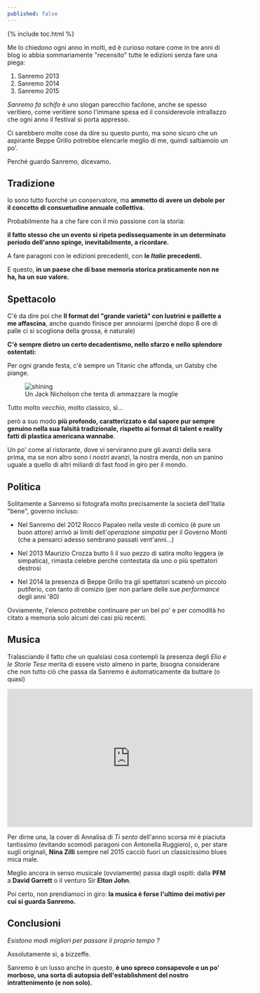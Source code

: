 ```yaml
---
published: false
---
```


{% include toc.html %}

Me lo chiedono ogni anno in molti, ed è curioso notare come in tre anni di blog io abbia sommariamente "recensito" tutte le edizioni senza fare una piega:

1. Sanremo 2013
2. Sanremo 2014
3. Sanremo 2015

*Sanremo fa schifo* è uno slogan parecchio facilone, anche se spesso veritiero, come veritiere sono l'immane spesa ed il considerevole intrallazzo che ogni anno il festival si porta appresso.

Ci sarebbero molte cose da dire su questo punto, ma sono sicuro che un aspirante Beppe Grillo potrebbe elencarle meglio di me, quindi saltiamolo un po'.

Perché guardo Sanremo, dicevamo.

## Tradizione

Io sono tutto fuorché un conservatore, ma **ammetto di avere un debole per il concetto di consuetudine annuale collettiva.** 

Probabilmente ha a che fare con il mio passione con la storia: 

**il fatto stesso che un evento si ripeta pedissequamente in un determinato periodo dell'anno spinge, inevitabilmente, a ricordare.**

A fare paragoni con le edizioni precedenti, con **le *Italie* precedenti.**

E questo, **in un paese che di base memoria storica praticamente non ne ha, ha un suo valore.**

## Spettacolo

C'è da dire poi che **Il format del "grande varietà" con lustrini e paillette a me affascina**, anche quando finisce per annoiarmi (perché dopo 8 ore di palle ci si scogliona della grossa, è naturale)

**C'è sempre dietro un certo decadentismo, nello sfarzo e nello splendore ostentati:**

Per ogni grande festa, c'è sempre un Titanic che affonda, un Gatsby che piange.

<figure>
	<img src='' alt='shining'>
	<figcaption>Un Jack Nicholson che tenta di ammazzare la moglie</figcaption>
</figure>	

Tutto molto *vecchio*, molto classico, sì...

però a suo modo **più profondo, caratterizzato e dal sapore pur sempre genuino nella sua falsità tradizionale, rispetto ai format di talent e reality fatti di plastica americana wannabe**.

Un po' come al ristorante, dove vi serviranno pure gli avanzi della sera prima, ma se non altro sono i *nostri* avanzi, la nostra merda, non un panino uguale a quello di altri miliardi di fast food in giro per il mondo.

## Politica

Solitamente a Sanremo si fotografa molto precisamente la società dell'Italia "bene", governo incluso: 

- Nel Sanremo del 2012 Rocco Papaleo nella veste di comico (è pure un buon attore)  arrivò ai limiti dell'*operazione simpatia* per il Governo Monti (che a pensarci adesso sembrano passati vent'anni...)

- Nel 2013 Maurizio Crozza butto lì il suo pezzo di satira molto leggera (e simpatica), rimasta celebre perché contestata da uno o più spettatori destrosi

- Nel 2014 la presenza di Beppe Grillo tra gli spettatori scatenò un piccolo putiferio, con tanto di comizio (per non parlare delle sue *performance* degli anni '80)

Ovviamente, l'elenco potrebbe continuare per un bel po' e per comodità ho citato a memoria solo alcuni dei casi più recenti.

## Musica

Tralasciando il fatto che un qualsiasi cosa contempli la presenza degli *Elio e le Storie Tese* merita di essere visto almeno in parte, bisogna considerare che non tutto ciò che passa da Sanremo è automaticamente da buttare (o quasi)

<iframe width="560" height="315" src="https://www.youtube.com/embed/mcuMpNvBJPg" frameborder="0" allowfullscreen></iframe>

Per dirne una, la cover di Annalisa di *Ti sento* dell'anno scorsa mi è piaciuta tantissimo (evitando scomodi paragoni con Antonella Ruggiero), o, per stare sugli originali, **Nina Zilli** sempre nel 2015 cacciò fuori un classicissimo blues mica male.

Meglio ancora in senso musicale (ovviamente) passa dagli ospiti: dalla **PFM** a **David Garrett** o il venturo Sir **Elton John**. 

Poi certo, non prendiamoci in giro: **la musica è forse l'ultimo dei motivi per cui si guarda Sanremo.**

## Conclusioni

*Esistono modi migliori per passare il proprio tempo ?*

Assolutamente sì, a bizzeffe.

Sanremo è un lusso anche in questo, **è uno spreco consapevole e un po' morboso, una sorta di autopsia dell'establishment del nostro intrattenimento (e non solo).**

 